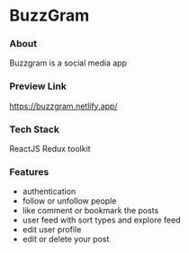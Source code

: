 # BuzzGram

### About
Buzzgram is a social media app 

### Preview Link 
https://buzzgram.netlify.app/

### Tech Stack
ReactJS
Redux toolkit

### Features
- authentication
- follow or unfollow people
- like comment or bookmark the posts
- user feed with sort types and explore feed 
- edit user profile 
- edit or delete your post
